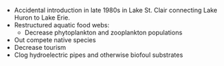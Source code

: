 - Accidental introduction in late 1980s in Lake St. Clair connecting Lake Huron to Lake Erie.
- Restructured aquatic food webs:
	- Decrease phytoplankton and zooplankton populations
- Out compete native species
- Decrease tourism
- Clog hydroelectric pipes and otherwise biofoul substrates